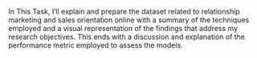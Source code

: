 In This Task, I’ll explain and prepare the dataset related to relationship marketing and sales orientation online 
with a summary of the techniques employed and a visual representation of the findings that address my research objectives. 
This ends with a discussion and explanation of the performance metric employed to assess the models.  
